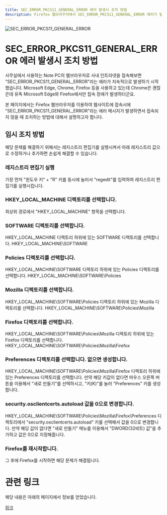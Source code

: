 ```yaml
---
title: SEC_ERROR_PKCS11_GENERAL_ERROR 에러 발생시 조치 방법
description: Firefox 웹브라우저에서 SEC_ERROR_PKCS11_GENERAL_ERROR 에러가 발생할 경우 조치하는 방법에 대해서 설명합니다.
---
```



![SEC_ERROR_PKCS11_GENERAL_ERROR](https://user-images.githubusercontent.com/50429025/185848984-01adfb6f-1c44-4de6-8b16-6174ed31d90e.jpg)


SEC_ERROR_PKCS11_GENERAL_ERROR 에러 발생시 조치 방법
===


사무실에서 사용하는 Note PC의 웹브라우저로 사내 인트라넷을 접속해보면 "SEC_ERROR_PKCS11_GENERAL_ERROR"라는 에러가 지속적으로 발생하기 시작했습니다. Microsoft Edge, Chrome, Firefox 등을 사용하고 있는데 Chrome은 괜찮은데 유독 Microsoft Edge와 Firefox에서만 접속 장애가 발생하더군요. 


본 페이지에서는 Firefox 웹브라우저를 이용하여 웹사이트에 접속시에 "SEC_ERROR_PKCS11_GENERAL_ERROR"라는 에러 메시지가 발생하면서 접속되지 않을 때 조치하는 방법에 대해서 설명하고자 합니다.


임시 조치 방법
---


해당 문제를 해결하기 위해서는 레지스트리 편집기를 실행시켜서 아래 레지스트리 값으로 수정하거나 추가하면 손쉽게 해결할 수 있습니다. 


### 레지스트리 편집기 실행


가장 먼저 "윈도우 키" + "R" 키를 동시에 눌러서 "regedit"를 입력하여 레지스트리 편집기를 실행시킵니다.


### HKEY_LOCAL_MACHINE 디렉토리를 선택합니다. 


최상위 경로에서 "HKEY_LOCAL_MACHINE" 항목을 선택합니다. 


### SOFTWARE 디렉토리를 선택합니다. 


HKEY_LOCAL_MACHINE 디렉토리 하위에 있는 SOFTWARE 디렉토리를 선택합니다. 
HKEY_LOCAL_MACHINE\SOFTWARE


### Policies 디렉토리를 선택합니다.


HKEY_LOCAL_MACHINE\SOFTWARE 디렉토리 하위에 있는 Policies 디렉토리를 선택합니다.
HKEY_LOCAL_MACHINE\SOFTWARE\Policies


### Mozilla 디렉토리를 선택합니다. 


HKEY_LOCAL_MACHINE\SOFTWARE\Policies 디렉토리 하위에 있는 Mozilla 디렉토리를 선택합니다.
HKEY_LOCAL_MACHINE\SOFTWARE\Policies\Mozilla


### Firefox 디렉토리를 선택합니다. 


HKEY_LOCAL_MACHINE\SOFTWARE\Policies\Mozilla 디렉토리 하위에 있는 Firefox 디렉토리를 선택합니다. 
HKEY_LOCAL_MACHINE\SOFTWARE\Policies\Mozilla\Firefox


### Preferences 디렉토리를 선택합니다. 없으면 생성합니다. 


HKEY_LOCAL_MACHINE\SOFTWARE\Policies\Mozilla\Firefox 디렉토리 하위에 있는 Preferences 디렉토리를 선택합니다. 
만약 해당 키값이 없다면 마우스 오른쪽 버튼을 이용해서 "새로 만들기"를 선택하시고, "키(K)"를 눌러 "Preferences" 키를 생성합니다. 


### security.osclientcerts.autoload 값을 0으로 변경합니다. 


HKEY_LOCAL_MACHINE\SOFTWARE\Policies\Mozilla\Firefox\Preferences 디렉토리에서 "security.osclientcerts.autoload" 키를 선택해서 값을 0으로 변경합니다. 만약 해당 값이 없다면 "새로 만들기" 메뉴를 이용해서 "DWORD(32비트) 값"을 추가하고 값은 0으로 지정해줍니다. 


### Firefox를 재시작합니다. 


그 후에 Firefox를 시작하면 해당 문제가 해결됩니다. 


관련 링크
===


해당 내용은 아래의 페이지에서 정보를 얻었습니다. 


[링크](https://github.com/orange-cloudfoundry/paas-templates/issues/891)





